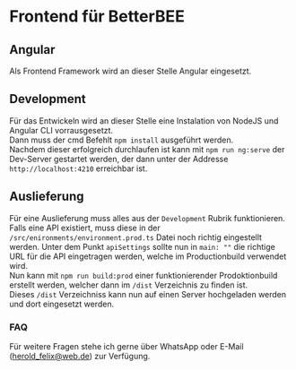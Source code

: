 # Frontend für BetterBEE

## Angular

Als Frontend Framework wird an dieser Stelle Angular eingesetzt.


## Development

Für das Entwickeln wird an dieser Stelle eine Instalation von NodeJS und Angular CLI vorrausgesetzt.<br />
Dann muss der cmd Befehlt `npm install` ausgeführt werden.<br />
Nachdem dieser erfolgreich durchlaufen ist kann mit `npm run ng:serve` der Dev-Server gestartet werden, der dann unter der Addresse `http://localhost:4210` erreichbar ist.

## Auslieferung

Für eine Auslieferung muss alles aus der `Development` Rubrik funktionieren.
Falls eine API existiert, muss diese in der `/src/enironments/environment.prod.ts` Datei noch richtig eingestellt werden. Unter dem Punkt `apiSettings` sollte nun in `main: ""` die richtige URL für die API eingetragen werden, welche im Productionbuild verwendet wird.<br />
Nun kann mit `npm run build:prod` einer funktionierender Prodoktionbuild erstellt werden, welcher dann im `/dist` Verzeichnis zu finden ist.<br />
Dieses `/dist` Verzeichniss kann nun auf einen Server hochgeladen werden und dort eingesetzt werden.


### FAQ

Für weitere Fragen stehe ich gerne über WhatsApp oder E-Mail (herold_felix@web.de) zur Verfügung.
